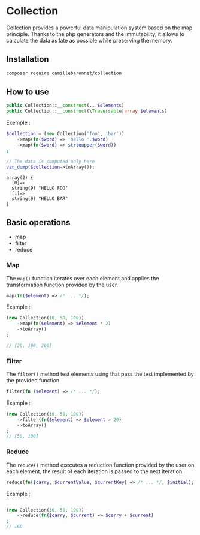 # Collection

Collection provides a powerful data manipulation system based on the map principle.
Thanks to the php generators and the immutability, it allows to calculate the data as late as possible while preserving the memory.

## Installation

```sh
composer require camillebaronnet/collection
```

## How to use

```php
public Collection::__construct(...$elements)
public Collection::__construct(\Traversable|array $elements)
```
Exemple :

```php
$collection = (new Collection('foo', 'bar'))
    ->map(fn($word) => 'hello '.$word)
    ->map(fn($word) => strtoupper($word))
;

// The data is computed only here
var_dump($collection->toArray()); 
```

```
array(2) {
  [0]=>
  string(9) "HELLO FOO"
  [1]=>
  string(9) "HELLO BAR"
}
```
## Basic operations

- map
- filter
- reduce

### Map

The `map()` function iterates over each element and applies the transformation function provided by the user.

```php
map(fn($element) => /* ... */);
```

Example :

```php
(new Collection(10, 50, 100))
    ->map(fn($element) => $element * 2)
    ->toArray()
;

// [20, 100, 200]
```

### Filter

The `filter()` method test elements using that pass the test implemented by the provided function.

```php
filter(fn ($element) => /* ... */);
```

Example : 

```php
(new Collection(10, 50, 100))
    ->filter(fn($element) => $element > 20)
    ->toArray()
;
// [50, 100]
```

### Reduce

The `reduce()` method executes a reduction function provided by the user on each element, the result of each iteration is passed to the next iteration.

```php
reduce(fn($carry, $currentValue, $currentKey) => /* ... */, $initial);
```

Example :

```php

(new Collection(10, 50, 100))
    ->reduce(fn($carry, $current) => $carry + $current)
;
// 160
```
